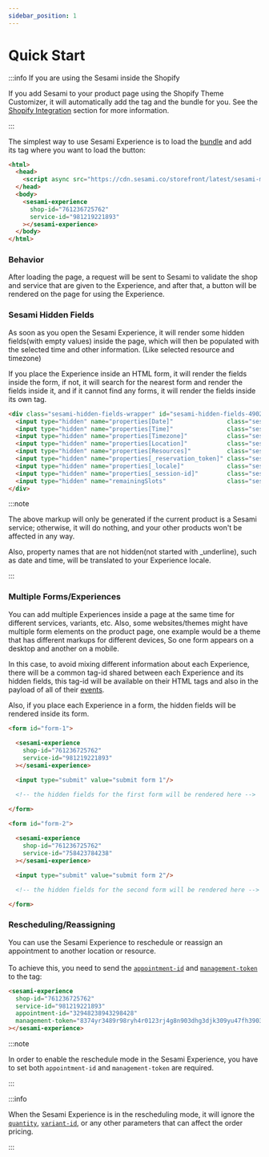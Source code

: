 ```yaml
---
sidebar_position: 1
---
```


# Quick Start

:::info If you are using the Sesami inside the Shopify

If you add Sesami to your product page using the Shopify Theme Customizer, it will automatically add the tag and the bundle for you. See the [Shopify Integration](/docs/sesami-experience/shopify-integration/intro/) section for more information.

:::

The simplest way to use Sesami Experience is to load the [bundle](https://cdn.sesami.co/storefront/latest/sesami-main.js) and add its tag where you want to load the button:

```html
<html>
  <head>
    <script async src="https://cdn.sesami.co/storefront/latest/sesami-main.js"></script>
  </head>
  <body>
    <sesami-experience
      shop-id="761236725762"
      service-id="981219221893"
    ></sesami-experience>
  </body>
</html>
```

### Behavior
After loading the page, a request will be sent to Sesami to validate the shop and service that are given to the Experience, and after that, a button will be rendered on the page for using the Experience.

### Sesami Hidden Fields
As soon as you open the Sesami Experience, it will render some hidden fields(with empty values) inside the page, which will then be populated with the selected time and other information. (Like selected resource and timezone)

If you place the Experience inside an HTML form, it will render the fields inside the form, if not, it will search for the nearest form and render the fields inside it, and if it cannot find any forms, it will render the fields inside its own tag.

```html
<div class="sesami-hidden-fields-wrapper" id="sesami-hidden-fields-4902">
  <input type="hidden" name="properties[Date]"               class="sesami-hidden-field" sesami-hidden-date=""             >
  <input type="hidden" name="properties[Time]"               class="sesami-hidden-field" sesami-hidden-time=""             >
  <input type="hidden" name="properties[Timezone]"           class="sesami-hidden-field" sesami-hidden-time=""             >
  <input type="hidden" name="properties[Location]"           class="sesami-hidden-field" sesami-hidden-team-member=""      >
  <input type="hidden" name="properties[Resources]"          class="sesami-hidden-field" sesami-hidden-resources=""        >
  <input type="hidden" name="properties[_reservation_token]" class="sesami-hidden-field" sesami-hidden-reservation-token="">
  <input type="hidden" name="properties[_locale]"            class="sesami-hidden-field" sesami-hidden-locale=""           >
  <input type="hidden" name="properties[_session-id]"        class="sesami-hidden-field" sesami-hidden-session-id=""       >
  <input type="hidden" name="remainingSlots"                 class="sesami-hidden-field" sesami-hidden-remaining-slots=""  >
</div>
```

:::note

The above markup will only be generated if the current product is a Sesami service; otherwise, it will do nothing, and your other products won't be affected in any way.

Also, property names that are not hidden(not started with _underline), such as date and time, will be translated to your Experience locale.

:::

### Multiple Forms/Experiences

You can add multiple Experiences inside a page at the same time for different services, variants, etc. Also, some websites/themes might have multiple form elements on the product page, one example would be a theme that has different markups for different devices, So one form appears on a desktop and another on a mobile.

In this case, to avoid mixing different information about each Experience, there will be a common tag-id shared between each Experience and its hidden fields, this tag-id will be available on their HTML tags and also in the payload of all of their [events](/docs/sesami-experience/events/).

Also, if you place each Experience in a form, the hidden fields will be rendered inside its form.

```html
<form id="form-1">
  
  <sesami-experience
    shop-id="761236725762"
    service-id="981219221893"
  ></sesami-experience>

  <input type="submit" value="submit form 1"/>

  <!-- the hidden fields for the first form will be rendered here -->

</form>

<form id="form-2">
  
  <sesami-experience
    shop-id="761236725762"
    service-id="758423784238"
  ></sesami-experience>

  <input type="submit" value="submit form 2"/>

  <!-- the hidden fields for the second form will be rendered here -->

</form>
```

### Rescheduling/Reassigning

You can use the Sesami Experience to reschedule or reassign an appointment to another location or resource.<br></br>
To achieve this, you need to send the  [`appointment-id`](/docs/sesami-experience/options/#appointment-id) and [`management-token`](/docs/sesami-experience/options/#management-token) to the tag:

```html {4-5}
<sesami-experience
  shop-id="761236725762"
  service-id="981219221893"
  appointment-id="32948238943298428"
  management-token="8374yr3489r98ryh4r0123rj4g8n903dhg3djk309yu47fh3903f4h"
></sesami-experience>
```

:::note

In order to enable the reschedule mode in the Sesami Experience, you have to set both `appointment-id` and `management-token` are required.

:::

:::info

When the Sesami Experience is in the rescheduling mode, it will ignore the [`quantity`](/docs/sesami-experience/options/#quantity), [`variant-id`](/docs/sesami-experience/options/#variant-id), or any other parameters that can affect the order pricing.

:::
